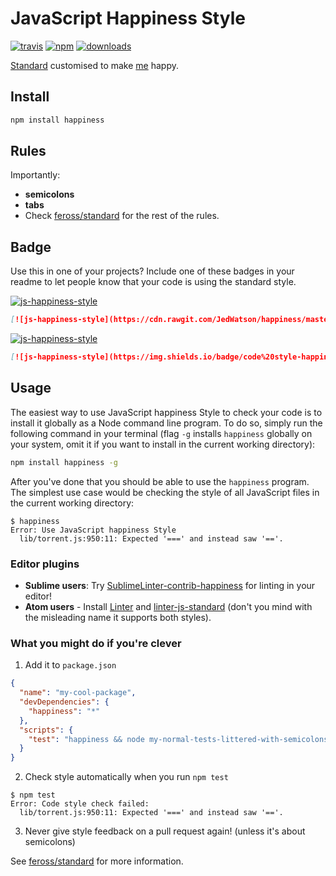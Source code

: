 # JavaScript Happiness Style
[![travis][travis-image]][travis-url]
[![npm][npm-image]][npm-url]
[![downloads][downloads-image]][downloads-url]

[Standard](https://github.com/feross/standard) customised to make [me](http://github.com/JedWatson/) happy.

## Install

```bash
npm install happiness
```

## Rules

Importantly:

- **semicolons**
- **tabs**
- Check [feross/standard] for the rest of the rules.

## Badge

Use this in one of your projects? Include one of these badges in your readme to
let people know that your code is using the standard style.

[![js-happiness-style](https://cdn.rawgit.com/JedWatson/happiness/master/badge.svg)](https://github.com/JedWatson/happiness)

```markdown
[![js-happiness-style](https://cdn.rawgit.com/JedWatson/happiness/master/badge.svg)](https://github.com/JedWatson/happiness)
```

[![js-happiness-style](https://img.shields.io/badge/code%20style-happiness-brightgreen.svg?style=flat-square)](https://github.com/feross/standard)

```markdown
[![js-happiness-style](https://img.shields.io/badge/code%20style-happiness-brightgreen.svg?style=flat-square)](https://github.com/feross/standard)
```

## Usage

The easiest way to use JavaScript happiness Style to check your code is to install it
globally as a Node command line program. To do so, simply run the following command in
your terminal (flag `-g` installs `happiness` globally on your system, omit it if you want
to install in the current working directory):

```bash
npm install happiness -g
```

After you've done that you should be able to use the `happiness` program. The simplest use
case would be checking the style of all JavaScript files in the current working directory:

```
$ happiness
Error: Use JavaScript happiness Style
  lib/torrent.js:950:11: Expected '===' and instead saw '=='.
```

### Editor plugins

- **Sublime users**: Try [SublimeLinter-contrib-happiness](https://github.com/JedWatson/SublimeLinter-contrib-happiness) for linting in your editor!
- **Atom users** - Install [Linter](https://atom.io/packages/linter) and [linter-js-standard](https://atom.io/packages/linter-js-standard) (don't you mind with the misleading name it supports both styles).


### What you might do if you're clever

1. Add it to `package.json`

  ```json
  {
    "name": "my-cool-package",
    "devDependencies": {
      "happiness": "*"
    },
    "scripts": {
      "test": "happiness && node my-normal-tests-littered-with-semicolons.js"
    }
  }
  ```

2. Check style automatically when you run `npm test`

  ```
  $ npm test
  Error: Code style check failed:
    lib/torrent.js:950:11: Expected '===' and instead saw '=='.
  ```

3. Never give style feedback on a pull request again! (unless it's about semicolons)


See [feross/standard] for more information.

[travis-image]: https://img.shields.io/travis/JedWatson/happiness.svg?style=flat-square
[travis-url]: https://travis-ci.org/JedWatson/happiness
[npm-image]: https://img.shields.io/npm/v/happiness.svg?style=flat-square
[npm-url]: https://npmjs.org/package/happiness
[downloads-image]: https://img.shields.io/npm/dm/happiness.svg?style=flat-square
[downloads-url]: https://npmjs.org/package/happiness
[feross/standard]: https://github.com/feross/standard
